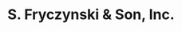 ---
title: "S. Fryczynski & Son, Inc."
url: /bayonne/s-fryczynski-und-son-inc/
shop: Bestattungen
---